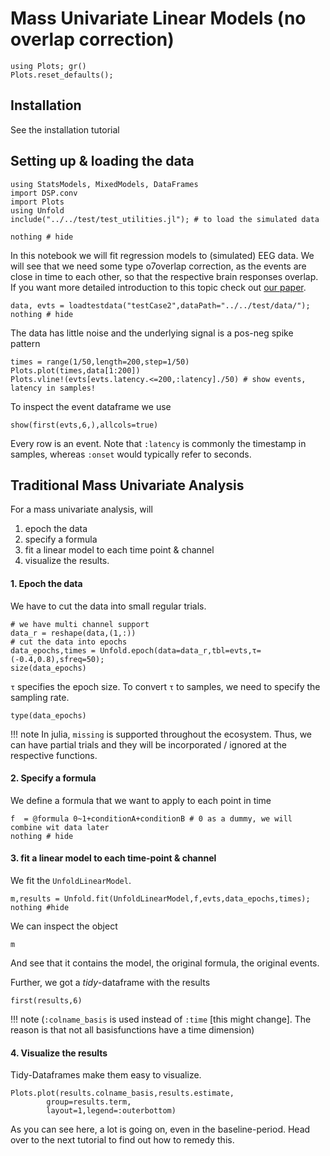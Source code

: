 # Mass Univariate Linear Models (no overlap correction)

```@setup index
using Plots; gr()
Plots.reset_defaults();
```
## Installation
See the installation tutorial

## Setting up & loading the data
```@example Main
using StatsModels, MixedModels, DataFrames
import DSP.conv
import Plots
using Unfold
include("../../test/test_utilities.jl"); # to load the simulated data

nothing # hide
```







In this notebook we will fit regression models to (simulated) EEG data. We will see that we need some type o7overlap correction, as the events are close in time to each other, so that the respective brain responses overlap.
If you want more detailed introduction to this topic check out [our paper](https://peerj.com/articles/7838/).
```@example Main
data, evts = loadtestdata("testCase2",dataPath="../../test/data/");
nothing # hide
```

The data has little noise and the underlying signal is a pos-neg spike pattern
```@example Main
times = range(1/50,length=200,step=1/50)
Plots.plot(times,data[1:200])
Plots.vline!(evts[evts.latency.<=200,:latency]./50) # show events, latency in samples!
```

To inspect the event dataframe we use
```@example Main
show(first(evts,6,),allcols=true)
```
Every row is an event. Note that `:latency` is commonly the timestamp in samples, whereas `:onset` would typically refer to seconds.


## Traditional Mass Univariate Analysis
For a mass univariate analysis, will 
1. epoch the data
2. specify a formula 
3. fit a linear model to each time point & channel
4. visualize the results.


#### 1. Epoch the data
We have to cut the data into small regular trials.

```@example Main
# we have multi channel support
data_r = reshape(data,(1,:))
# cut the data into epochs
data_epochs,times = Unfold.epoch(data=data_r,tbl=evts,τ=(-0.4,0.8),sfreq=50);
size(data_epochs)
```

`τ` specifies the epoch size. To convert `τ` to samples, we need to specify the sampling rate.


```@example Main
type(data_epochs)
```
!!! note In julia, `missing` is supported throughout the ecosystem. Thus, we can have partial trials and they will be incorporated / ignored at the respective functions.



#### 2. Specify a formula
We define a formula that we want to apply to each point in time
```@example Main
f  = @formula 0~1+conditionA+conditionB # 0 as a dummy, we will combine wit data later
nothing # hide
```

#### 3. fit a linear model to each time-point & channel

We fit the `UnfoldLinearModel`.
```@example Main
m,results = Unfold.fit(UnfoldLinearModel,f,evts,data_epochs,times); 
nothing #hide
```



We can inspect the object
```@example Main
m
```
And see that it  contains the model, the original formula, the original events.

Further, we got a *tidy*-dataframe with the results

```@example Main
first(results,6)
```

!!! note (`:colname_basis` is used instead of `:time` [this might change]. The reason is that not all basisfunctions have a time dimension)

#### 4. Visualize the results
Tidy-Dataframes make them easy to visualize.
```@example Main
Plots.plot(results.colname_basis,results.estimate,
        group=results.term,
        layout=1,legend=:outerbottom)
```
As you can see here, a lot is going on, even in the baseline-period. Head over to the next tutorial to find out how to remedy this.